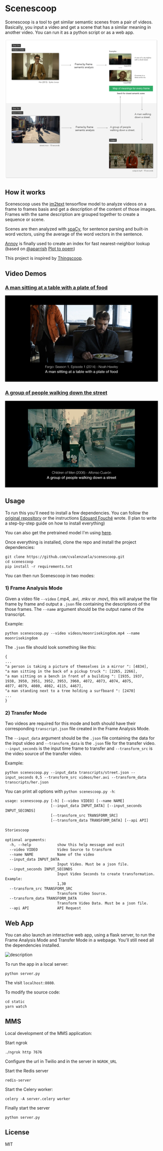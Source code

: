 # Scenescoop

Scenescoop is a tool to get similar semantic scenes from a pair of videos. Basically, you input a video and get a scene that has a similar meaning in another video. You can run it as a python script or as a web app.

![description](static/imgs/description2.png)

## How it works

Scenescoop uses the [im2text](https://github.com/tensorflow/models/tree/master/research/im2txt) tensorflow model to analyze videos on a frame to frames basis and get a description of the content of those images. Frames with the same description are grouped together to create a sequence or scene. 

Scenes are then analyzed with [spaCy](https://spacy.io/), for sentence parsing and built-in word vectors, using the average of the word vectors in the sentence. 

[Annoy](https://github.com/spotify/annoy) is finally used to create an index for fast nearest-neighbor lookup (based on [@aparrish](https://github.com/aparrish) [Plot to poem](https://github.com/aparrish/plot-to-poem/blob/master/plot-to-poem.ipynb))

This project is inspired by [Thingscoop](https://github.com/agermanidis/thingscoop).

## Video Demos

### [A man sitting at a table with a plate of food](https://youtu.be/ZF5W_tcnF4s)
[![A man sitting at a table with a plate of food](static/imgs/food.png)](https://youtu.be/ZF5W_tcnF4s)

### [A group of people walking down the street](https://youtu.be/aaYVMsMMEjc)
[![A group of people walking down the street](static/imgs/street.png)](https://youtu.be/aaYVMsMMEjc)

## Usage

To run this you'll need to install a few dependencies. You can follow the [original repository](https://github.com/tensorflow/models/tree/master/research/im2txt) or the instructions [Edouard Fouché](https://edouardfouche.com/Fun-with-Tensorflow-im2txt/) wrote.
(I plan to write a step-by-step guide on how to install everything)

You can also get the pretrained model I'm using [here](https://drive.google.com/open?id=1tSTzD21qXXOiXlfgJllgXNZ9lREy6yij).

Once everything is installed, clone the repo and install the project dependencies:

```
git clone https://github.com/cvalenzuela/scenescoop.git
cd scenescoop
pip install -r requirements.txt
```

You can then run Scenescoop in two modes:

### 1) Frame Analysis Mode

Given a video file `--video` (.mp4, .avi, .mkv or .mov), this will analyse the file frame by frame and output a `.json` file containing the descriptions of the those frames. The `--name` argument should be the output name of the transcript.

Example:
```
python scenescoop.py --video videos/moonrisekingdom.mp4 --name moonrisekingdom
```

The `.json` file should look something like this:

```
{ 
...
"a person is taking a picture of themselves in a mirror ": [4834], 
"a man sitting in the back of a pickup truck ": [2265, 2266], 
"a man sitting on a bench in front of a building ": [1935, 1937, 
1938, 3950, 3951, 3952, 3953, 3960, 4072, 4073, 4074, 4075, 
4077, 4079, 4080, 4082, 4115, 4467], 
"a man standing next to a tree holding a surfboard ": [2470]
...
}
```

### 2) Transfer Mode

Two videos are required for this mode and both should have their corresponding `transcript.json` file created in the Frame Analysis Mode.

The `--input_data` argument should be the `.json` file containing the data for the input video and `--transform_data` is the `.json` file for the transfer video. `--input_seconds` is the input time frame to transfer and `--transform_src` is the video source of the transfer video. 

Example:
```
python scenescoop.py --input_data transcripts/street.json --input_seconds 0,5 --transform_src videos/her.avi --transform_data transcripts/her.json
```

You can print all options with `python scenescoop.py -h`:

```
usage: scenescoop.py [-h] [--video VIDEO] [--name NAME]
                     [--input_data INPUT_DATA] [--input_seconds INPUT_SECONDS]
                     [--transform_src TRANSFORM_SRC]
                     [--transform_data TRANSFORM_DATA] [--api API]

Storiescoop

optional arguments:
  -h, --help            show this help message and exit
  --video VIDEO         Video Source to transform
  --name NAME           Name of the video
  --input_data INPUT_DATA
                        Input Video. Must be a json file.
  --input_seconds INPUT_SECONDS
                        Input Video Seconds to create transformation. Example:
                        1,30
  --transform_src TRANSFORM_SRC
                        Transform Video Source.
  --transform_data TRANSFORM_DATA
                        Transform Video Data. Must be a json file.
  --api API             API Request
```

## Web App

You can also launch an interactive web app, using a flask server, to run the Frame Analysis Mode and Transfer Mode in a webpage. You'll still need all the dependencies installed.

![description](static/imgs/demo.gif)


To run the app in a local server:

```
python server.py
```

The visit `localhost:8080`.

To modify the source code:
```
cd static
yarn watch
```

## MMS

Local development of the MMS application:

Start ngrok
```
./ngrok http 7676
```

Configure the url in Twilio and in the server in `NGROK_URL`

Start the Redis server
```
redis-server
```

Start the Celery worker:
```
celery -A server.celery worker
```

Finally start the server
```
python server.py
```

## License

MIT